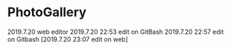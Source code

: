 # PhotoGallery
2019.7.20 web editor
2019.7.20 22:53 edit on GitBash
2019.7.20 22:57 edit on Gitbash
[2019.7.20 23:07 edit on web]
